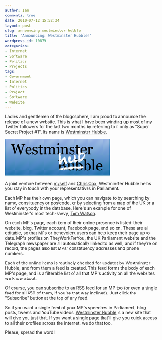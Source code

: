 ```yaml
---
author: Ian
comments: true
date: 2010-07-12 15:52:34
layout: post
slug: announcing-westminster-hubble
title: 'Announcing: Westminster Hubble!'
wordpress_id: 10879
categories:
- Internet
- Software
- Politics
- Projects
tags:
- Government
- Internet
- Politics
- Project
- Software
- Website
---
```


Ladies and gentlemen of the blogosphere, I am proud to announce the release of a new website.  This is what I have been winding up most of my Twitter followers for the last two months by referring to it only as "Super Secret Project #1".  Its name is [Westminster Hubble](http://www.westminsterhubble.com).

[![Westminster Hubble Logo](/img/blog/2010/07/hubblelogo.png)](http://www.westminsterhubble.com)

A joint venture between [myself](/) and [Chris Cox](http://recampaign.blogspot.com/2010/01/about-me.html), Westminster Hubble helps you stay in touch with your representatives in Parliament.

Each MP has their own page, which you can navigate to by searching by name, constituency or postcode, or by selecting from a map of the UK or a list of everybody in the database.  Here's an example for one of Westminster's most tech-savvy, [Tom Watson](http://www.westminsterhubble.com/Tom%20Watson).

On each MP's page, each item of their online presence is listed: their website, blog, Twitter account, Facebook page, and so on.  These are all editable, so that MPs or benevolent users can help keep their page up to date.  MP's profiles on TheyWorkForYou, the UK Parliament website and the Telegraph newspaper are all automatically linked to as well, and if they're on record, the pages also list MPs' constituency addresses and phone numbers.

Each of the online items is routinely checked for updates by Westminster Hubble, and from them a feed is created.  This feed forms the body of each MP's page, and is a filterable list of all that MP's activity on all the websites we know about.

Of course, you can subscribe to an RSS feed for an MP too (or even a single feed for all 650 of them, if you're that way inclined).  Just click the "Subscribe" button at the top of any feed.

So if you want a single feed of your MP's speeches in Parliament, blog posts, tweets and YouTube videos, [Westminster Hubble](http://www.westminsterhubble.com) is a new site that will give you just that.  If you want a single page that'll give you quick access to all their profiles across the internet, we do that too.

Please, spread the word!
